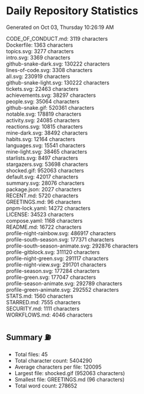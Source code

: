 # Daily Repository Statistics
Generated on Oct 03, Thursday 10:26:19 AM  

CODE_OF_CONDUCT.md: 3119 characters  
Dockerfile: 1363 characters  
topics.svg: 3277 characters  
intro.svg: 3369 characters  
github-snake-dark.svg: 130222 characters  
lines-of-code.svg: 3308 characters  
all.svg: 230919 characters  
github-snake-light.svg: 130222 characters  
tickets.svg: 22463 characters  
achievements.svg: 38297 characters  
people.svg: 35064 characters  
github-snake.gif: 520361 characters  
notable.svg: 178819 characters  
activity.svg: 24085 characters  
reactions.svg: 10815 characters  
mine-dark.svg: 38492 characters  
habits.svg: 12164 characters  
languages.svg: 15541 characters  
mine-light.svg: 38465 characters  
starlists.svg: 8497 characters  
stargazers.svg: 53698 characters  
shocked.gif: 952063 characters  
default.svg: 42017 characters  
summary.svg: 28076 characters  
package.json: 2027 characters  
RECENT.md: 5720 characters  
GREETINGS.md: 96 characters  
pnpm-lock.yaml: 14272 characters  
LICENSE: 34523 characters  
compose.yaml: 1168 characters  
README.md: 16722 characters  
profile-night-rainbow.svg: 486917 characters  
profile-south-season.svg: 177371 characters  
profile-south-season-animate.svg: 292876 characters  
profile-gitblock.svg: 311120 characters  
profile-night-green.svg: 291117 characters  
profile-night-view.svg: 291701 characters  
profile-season.svg: 177284 characters  
profile-green.svg: 177047 characters  
profile-season-animate.svg: 292789 characters  
profile-green-animate.svg: 292552 characters  
STATS.md: 1560 characters  
STARRED.md: 7555 characters  
SECURITY.md: 1111 characters  
WORKFLOWS.md: 4046 characters  

## Summary ⛽  
- Total files: 45  
- Total character count: 5404290  
- Average characters per file: 120095  
- Largest file: shocked.gif (952063 characters)  
- Smallest file: GREETINGS.md (96 characters)  
- Total word count: 278652  
